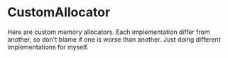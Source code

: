 # CustomAllocator
Here are custom memory allocators.
Each implementation differ from another, so don't blame if one is worse than another.
Just doing different implementations for myself.
